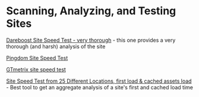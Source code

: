
# Scanning, Analyzing, and Testing Sites


[Dareboost Site Speed Test - very thorough](https://www.dareboost.com/en/home) - this one provides a very thorough (and harsh) analysis of the site

[Pingdom Site Speed Test](https://tools.pingdom.com/)

[GTmetrix site speed test](https://gtmetrix.com/)

[Site Speed Test from 25 Different Locations, first load & cached assets load](https://www.dotcom-tools.com/website-speed-test.aspx) - Best tool to get an aggregate analysis of a site's first and cached load time
